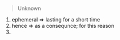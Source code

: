 > Unknown

1. ephemeral => lasting for a short time
2. hence => as a consequnce; for this reason
3. 